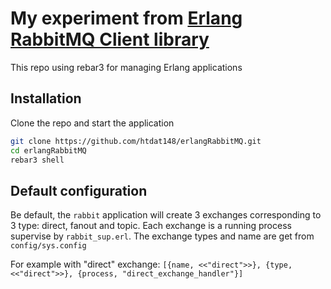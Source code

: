 # My experiment from [Erlang RabbitMQ Client library](https://www.rabbitmq.com/erlang-client-user-guide.html)

This repo using rebar3 for managing Erlang applications
## Installation

Clone the repo and start the application
```bash
git clone https://github.com/htdat148/erlangRabbitMQ.git
cd erlangRabbitMQ
rebar3 shell
```

## Default configuration
Be default, the `rabbit` application will create 3 exchanges corresponding to 3 type: direct, fanout and topic.
Each exchange is a running process supervise by `rabbit_sup.erl`.
The exchange types and name are get from `config/sys.config`

For example with "direct" exchange: `[{name, <<"direct">>}, {type, <<"direct">>}, {process, "direct_exchange_handler"}]`
 
